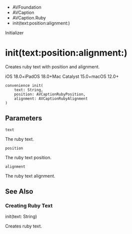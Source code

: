 

- AVFoundation
- AVCaption
- AVCaption.Ruby
-  init(text:position:alignment:) 

Initializer

# init(text:position:alignment:)

Creates ruby text with position and alignment.

iOS 18.0+iPadOS 18.0+Mac Catalyst 15.0+macOS 12.0+

``` source
convenience init(
    text: String,
    position: AVCaptionRubyPosition,
    alignment: AVCaptionRubyAlignment
)
```

## Parameters 

`text`  

The ruby text.

`position`  

The ruby text position.

`alignment`  

The ruby text alignment.

## See Also

### Creating Ruby Text

init(text: String)

Creates ruby text.


